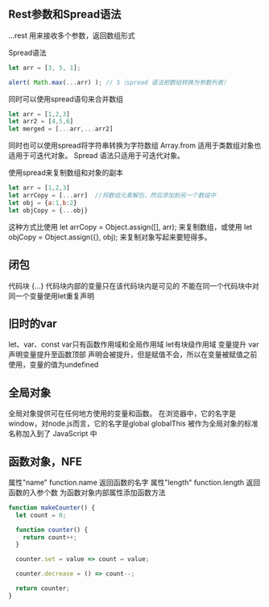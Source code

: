## Rest参数和Spread语法
...rest 用来接收多个参数，返回数组形式

Spread语法

```javascript
let arr = [3, 5, 1];

alert( Math.max(...arr) ); // 5（spread 语法把数组转换为参数列表）
```
同时可以使用spread语句来合并数组
```javascript
let arr = [1,2,3]
let arr2 = [4,5,6]
let merged = [...arr,...arr2]
```
同时也可以使用spread将字符串转换为字符数组
Array.from 适用于类数组对象也适用于可迭代对象。
Spread 语法只适用于可迭代对象。

使用spread来复制数组和对象的副本
```javascript
let arr = [1,2,3]
let arrCopy = [...arr]  //将数组元素解包，然后添加到另一个数组中
let obj = {a:1,b:2}
let objCopy = {...obj}
```
这种方式比使用 let arrCopy = Object.assign([], arr); 来复制数组，或使用 let objCopy = Object.assign({}, obj); 来复制对象写起来要短得多。

## 闭包

代码块
{...} 代码块内部的变量只在该代码块内是可见的
不能在同一个代码块中对同一个变量使用let重复声明

## 旧时的var

let、var、const
var只有函数作用域和全局作用域
let有块级作用域
变量提升
var声明变量提升至函数顶部
声明会被提升，但是赋值不会，所以在变量被赋值之前使用，变量的值为undefined

## 全局对象
全局对象提供可在任何地方使用的变量和函数。
在浏览器中，它的名字是window，对node.js而言，它的名字是global
globalThis 被作为全局对象的标准名称加入到了 JavaScript 中

## 函数对象，NFE
属性"name"
function.name  返回函数的名字
属性"length"
function.length  返回函数的入参个数
为函数对象内部属性添加函数方法
```javascript
function makeCounter() {
  let count = 0;

  function counter() {
    return count++;
  }

  counter.set = value => count = value;

  counter.decrease = () => count--;

  return counter;
}
```


